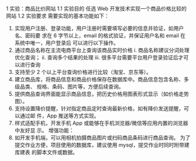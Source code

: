 1 实验：商品比价网站
1.1 实验目的
任选 Web 开发技术实现一个商品价格比较的网站
1.2 实验要求
需要实现的基本功能如下：
1. 实现用户注册、登录功能，用户注册时需要填写必要的信息并验证，如用户名、密码要
求在 6 字节以上，email 的格式验证，并保证用户名和 email 在系统中唯一，用户登录后
可以进行以下操作。
2. 通过商品名称在主流电商平台上查询该商品实时价格
i. 商品名称建议分词处理优化查询；
ii. 查询多个结果的处理
iii. 很多平台需要平台用户登录验证后才可以进行查询
3. 支持至少 2 个以上平台查询价格进行比较（淘宝、京东等）。
4. 建立商品库，将商品信息和商品价格保存在数据库中。商品信息包含名称、多级品类、
规格、条码、图片等，方便后续查询。
5. 提供商品查询界面能显示商品信息，把历史价格用图表形式显示（如价格走势图）。
6. 支持设置降价提醒，针对指定商品定时查询最新价格，如有降价发送提醒，可以通过邮
件，App 推送等方式实现。
7. 样式适配手机，开发手机 App 或能够在手机浏览器/微信等应用内置的浏览器中友好显
示。
增强功能：
8. 如开发手机端，可以用相机拍摄商品图片或扫码商品条码进行商品查询。
为了提交作业方便，项目使用的数据库，建议使用 mysql，提交作业时同时附带建库建表
的脚本文件或数据。
